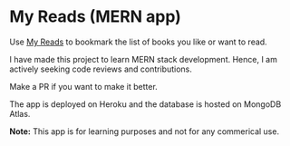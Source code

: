 # My Reads (MERN app)

Use [My Reads](https://my-reads-mern.herokuapp.com/) to bookmark the list of books you like or want to read.

I have made this project to learn MERN stack development. Hence, I am actively seeking code reviews and contributions.

Make a PR if you want to make it better.

The app is deployed on Heroku and the database is hosted on MongoDB Atlas.

**Note:** This app is for learning purposes and not for any commerical use.
